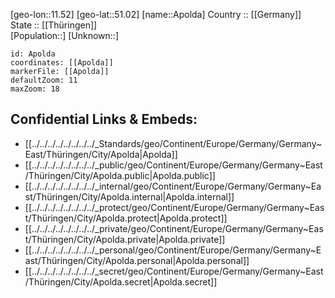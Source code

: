 ﻿---
location: [51.02,11.52] 
mapzoom: [7,12] 
mapmarker: city 
type: City
tags:
- geo/City


SpocWebEntityId: 28844
isDeleted: false
confidential: public

---
[geo-lon::11.52] 
[geo-lat::51.02] 
[name::Apolda] 
Country :: [[Germany]]  
State :: [[Thüringen]]  
[Population::] 
[Unknown::] 


```leaflet
id: Apolda
coordinates: [[Apolda]] 
markerFile: [[Apolda]] 
defaultZoom: 11 
maxZoom: 18
```


## Confidential Links & Embeds: 
- [[../../../../../../../../_Standards/geo/Continent/Europe/Germany/Germany~East/Thüringen/City/Apolda|Apolda]] 
- [[../../../../../../../../_public/geo/Continent/Europe/Germany/Germany~East/Thüringen/City/Apolda.public|Apolda.public]] 
- [[../../../../../../../../_internal/geo/Continent/Europe/Germany/Germany~East/Thüringen/City/Apolda.internal|Apolda.internal]] 
- [[../../../../../../../../_protect/geo/Continent/Europe/Germany/Germany~East/Thüringen/City/Apolda.protect|Apolda.protect]] 
- [[../../../../../../../../_private/geo/Continent/Europe/Germany/Germany~East/Thüringen/City/Apolda.private|Apolda.private]] 
- [[../../../../../../../../_personal/geo/Continent/Europe/Germany/Germany~East/Thüringen/City/Apolda.personal|Apolda.personal]] 
- [[../../../../../../../../_secret/geo/Continent/Europe/Germany/Germany~East/Thüringen/City/Apolda.secret|Apolda.secret]] 

